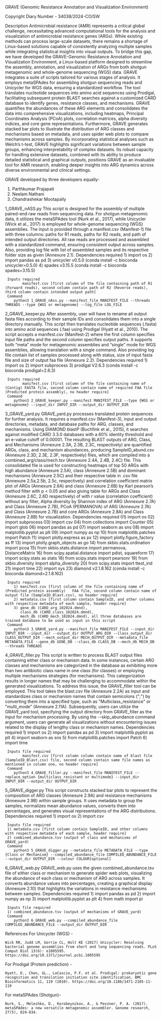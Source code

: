 GRAVE (Genomic Resistance Annotation and Visualization Environment)

Copyright Diary Number - 34038/2024-CO/SW

Description
Antimicrobial resistance (AMR) represents a critical global challenge, necessitating advanced computational tools for the analysis and visualization of antimicrobial resistance genes (ARGs). While existing methods can process large-scale datasets, there remains a shortage of Linux-based solutions capable of consistently analyzing multiple samples while integrating statistical insights into visual outputs. To bridge this gap, we have developed the GRAVE-Genomic Resistance Annotation and Visualization Environment, a Linux-based platform designed to streamline the assembly, annotation, and visualization of ARGs from both shotgun metagenomic and whole-genome sequencing (WGS) data. GRAVE integrates a suite of scripts tailored for various stages of analysis. It employs metaSPAdes for assembling shotgun sequencing reads and Unicycler for WGS data, ensuring a standardized workflow. The tool translates nucleotide sequences into amino acid sequences using Prodigal, facilitating subsequent protein BLAST searches against a customized CARD database to identify genes, resistance classes, and mechanisms. GRAVE quantifies the abundances of these ARG elements and consolidates the data into comprehensive visualizations, including heatmaps, Principal Coordinates Analysis (PCoA) plots, correlation matrices, alpha diversity indices, and core gene representations. Furthermore, GRAVE generates stacked bar plots to illustrate the distribution of ARG classes and mechanisms based on metadata, and uses spider web plots to compare mechanisms across samples. By incorporating statistical analyses such as Welch’s t-test, GRAVE highlights significant variations between sample groups, enhancing interpretability of complex datasets. Its robust capacity for handling extensive datasets, combined with its ability to produce detailed statistical and graphical outputs, positions GRAVE as an invaluable tool for AMR research, enabling deeper insights into ARG dynamics across diverse environmental and clinical settings.

GRAVE developed by three developers equally- 
1) Parthkumar Prajapati 
2) Neelam Nathani
3) Chandrashekar Mootapally

1_GRAVE_nASS.py
          This script is designed for the assembly of multiple paired-end raw reads from sequencing data. For shotgun metagenomic data, it utilizes the metaSPAdes tool (Nurk et al., 2017), while Unicycler (Wick et al., 2017) is employed for whole-genome sequencing (WGS) assemblies. The input is provided through a manifest.csv (Manifest-1) file with three columns: paths for R1 reads, paths for R2 reads, and path of intended output directories. All raw reads are processed and assembled with a standardized command, ensuring consistent output across samples. Also, providing log file with list of assembled samples and its respective folder size as given (Annexure 2.1).
     Dependencies required
     1) import os
     2) import pandas as pd
     3) unicycler v0.5.0 (conda install -c bioconda unicycler=0.5.0) 
     4) spades v3.15.5 (conda install -c bioconda spades=3.15.5)

     Inputs required 
            manifest.csv [first column of the file containing path of R1 (Forward reads), second column contain path of R2 (Reverse reads), third column contain intended output path]
     Command
        python3 1_GRAVE_nAss.py --manifest_file MANIFEST_FILE --threads THREADS --type {WGS or metagenome} --log_file LOG_FILE  
            
2_GRAVE_keeper.py
          After assembly, user will have to rename all output fasta files according to their sample IDs and consolidates them into a single directory manually. This script then translates nucleotide sequences (.fasta) into amino acid sequences (.faa) using Prodigal (Hyatt et al., 2010). The script accepts a manifest.csv (Manifest-2) where the first column specifies input file paths and the second column specifies output paths. It supports both “meta” mode for metagenomic assemblies and “single” mode for WGS assemblies, allowing translation with a single command. Also providing log file contain list of samples processed along with status, size of input fasta file and size of output faa file (Annexure 2.2).
     Dependencies required
     1) import os
     2) import subprocess
     3) prodigal V2.6.3 (conda install -c bioconda prodigal=2.6.3) 

     Inputs required 
            manifest.csv [first column of the file containing name of (Contig) FASTA file, second column contain name of required FAA file (Predicted protein assembly), no header require]
     Command
        python3 2_GRAVE_keeper.py --manifest MANIFEST_FILE --type {WGS or metagenome} --input_dir INPUT_DIR --output_dir OUTPUT_DIR 

3_GRAVE_yard.py
          GRAVE_yard.py processes translated protein sequences for further analysis. It requires a manifest.csv (Manifest-3), input and output directories, metadata, and database paths for ARG, classes, and mechanisms. Using DIAMOND blastP (Buchfink et al., 2015), it searches against modified CARD 3.3.0 databases with a 60% identity threshold and an e-value cutoff of 0.00001. The resulting BLAST outputs of ARG, Class, and Mechanisms (Annexure 2.3A, 2.3B, 2.3C, respectively) are quantified ARGs, class, and mechanism abundances, producing SampleID_abund.csv (Annexure 2.3D, 2.3E, 2.3F, respectively) files, which are compiled into a combined_arg/class/mech.tsv (Annexure 2.4A, 2.4B, 2.4C) file. This consolidated file is used for constructing heatmaps of top 50 ARGs with high abundance (Annexure 2.5A), class (Annexure 2.5B) and dominant mechanisms (Annexure 2.5C) and their respective table in .csv file (Annexure 2.5a,2.5b, 2.5c, respectively) and correlation coefficient matrix plot of ARGs (Annexure 2.6A) and class (Annexure 2.6B) by Karl pearson’s method filter with p < 0.05 and also giving table for ARGs and Class (Annexure 2.6C, 2.6D respectively) of with r value (correlation coefficient) without any filter, Alpha diversity by Shannon index of ARG (Annexure 2.7A) and Class (Annexure 2.7B), PCoA (PERMANOVA) of ARG (Annexure 2.7A) and Class (Annexure 2.7B) and core ARGs (Annexure 2.8A)  and Class (Annexure 2.8B) for visualization.
     Dependencies required
     01) import os
     02) import subprocess
     03) import csv
     04) from collections import Counter
     05) import glob
     06) import pandas as pd
     07) import seaborn as sns
     08) import matplotlib.pyplot as plt
     09) import numpy as np
     10) from matplotlib.patches import Patch
     11) import plotly.express as px
     12) import plotly.figure_factory as ff
     13) import plotly.graph_objects as go
     14) from skbio.stats.ordination import pcoa
     15) from skbio.stats.distance import permanova, DistanceMatrix
     16) from scipy.spatial.distance import pdist, squareform
     17) import scipy.stats as stats
     18) from scipy.stats import pearsonr
     19) from skbio.diversity import alpha_diversity
     20) from scipy.stats import ttest_ind
     21) import time
     22) import sys
     23) diamond v2.1.8.162 (conda install -c bioconda diamond=2.1.8.162) 

     Inputs required 
        1) manifest.csv [first column of the file containing name of (Predicted protein assembly)   FAA file, second column contain name of output file (SampleID_Blast.csv), no header require]
        2) metadata.csv [first column contain SampleID, and other columns with respective metadata of each sample, header require]
        3) gene_db (CARD_arg_102024.dmnd), 
           class_db (CARD_class_102024.dmnd), 
           mech_db (CARD_mech_102024.dmnd), all three databases are trained database to be used as input in this script
     Command
        python3 3_GRAVE_yard.py --manifest_file MANIFEST_FILE --input_dir INPUT_DIR --input_dir --output_dir OUTPUT_ARG_DIR --class_output_dir CLASS_OUTPUT_DIR --mech_output_dir MECH_OUTPUT_DIR --metadata_file METADATA_FILE --gene_db GENE_DB --class_db CLASS_DB --mech_db MECH_DB --threads THREADS

4_GRAVE_filler.py
          This script is written to process BLAST output files containing either class or mechanism data. In some instances, certain ARG classes and mechanisms are categorized in the database as exhibiting more than two antibiotic class name in one class (for classes) or employing multiple mechanisms strategies (for mechanisms). This categorization results in longer names that may be challenging to accommodate within the generated visualizations. To address this issue, the GRAVE_filler tool can be employed. This tool takes the blast.csv file (Annexure 2.2A) as input and standardizes class or mechanism names that contain semicolons (";") by converting them into a specified type, such as "Multiclass_resistance" or "multi_mode" (Annexure 2.11A). Subsequently, users can utilize the GRAVE_yard tool, specifying the output directory from GRAVE_filler as the input for mechanism processing. By using the --skip_abundance command argument, users can generate all visualizations without encountering issues related to the display of lengthy class or mechanism names.
     Dependencies required
     1) import os
     2) import pandas as pd
     3) import matplotlib.pyplot as plt
     4) import seaborn as sns
     5) from matplotlib.patches import Patch
     6) import time 

     Inputs file required 
            manifest.csv [first column column contain name of blast file (SampleID_Blast.csv) file, second column contain same file names as mentioned in column one, no header require]
     Command
        python3 4_GRAVE_filler.py --manifest_file MANIFEST_FILE --replace_option {multiclass_resistant or multimode} --input_dir INPUT_DIR --output_dir OUTPUT_DIR

5_GRAVE_digger.py
          This script constructs stacked bar plots to represent the composition of ARG classes (Annexure 2.9A) and resistance mechanisms (Annexure 2.9B) within sample groups. It uses metadata to group the samples, normalizes mean abundance values, converts them into percentages, and generates visual representations of the ARG distributions.
     Dependencies required
     1) import os
     2) import csv 

     Inputs file required 
     1) metadata.csv [first column contain SampleID, and other columns with respective metadata of each sample, header require]
     2) combined_abundance.tsv (output of class and mechanisms of GRAVE_yard)
     Command
        python3 5_GRAVE_digger.py --metadata_file METADATA_FILE --type {Class or Mechanism} --compiled_abundance_file COMPILED_ABUNDANCE_FILE --output_dir OUTPUT_DIR --colour COLOUR[optional]

6_GRAVE_web.py
          GRAVE_web.py uses the given combined_abundance.tsv file of either class or mechanism to generate spider web plots, visualizing the abundance of each class or mechanism of ARG across samples. It converts abundance values into percentages, creating a graphical display (Annexure 2.10) that highlights the variations in resistance mechanisms between samples.
     Dependencies required
     1) import pandas as pd
     2) import numpy as np
     3) import matplotlib.pyplot as plt
     4) from math import pi

     Inputs file required 
     1) combined_abundance.tsv (output of mechanisms of GRAVE_yard)
     Command
        python3 6_GRAVE_web.py --compiled_abundance_file COMPILED_ABUNDANCE_FILE --output_dir OUTPUT_DIR


References
For Unicycler (WGS) - 

	Wick RR, Judd LM, Gorrie CL, Holt KE (2017) Unicycler: Resolving bacterial genome assemblies from short and long sequencing reads. PLoS Comput Biol 13(6): e1005595. https://doi.org/10.1371/journal.pcbi.1005595

For Prodigal (Protein prediction) - 

	Hyatt, D., Chen, GL., LoCascio, P.F. et al. Prodigal: prokaryotic gene recognition and translation initiation site identification. BMC Bioinformatics 11, 119 (2010). https://doi.org/10.1186/1471-2105-11-119

For metaSPAdes (Shotgun)-

	Nurk, S., Meleshko, D., Korobeynikov, A., & Pevzner, P. A. (2017). metaSPAdes: a new versatile metagenomic assembler. Genome research, 27(5), 824-834.
